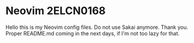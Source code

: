 # Neovim 2ELCN0168

Hello this is my Neovim config files. Do not use Sakai anymore. Thank you.
Proper README.md coming in the next days, if I'm not too lazy for that.
